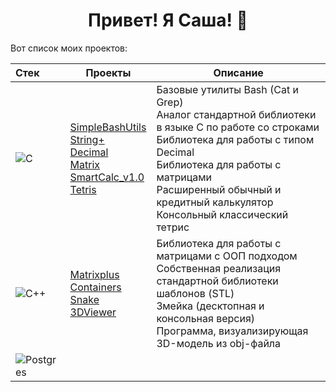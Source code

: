 <div align=center>
  
# Привет! Я Саша! 👋

</div>

Вот список моих проектов:

| Стек | Проекты | Описание |
| :--- | --- | --- |
| ![C](https://img.shields.io/badge/c-%2300599C.svg?style=for-the-badge&logo=c&logoColor=white) | [SimpleBashUtils](https://github.com/Shyrasya/SimpleBashUtils)<br> [String+](https://github.com/Shyrasya/Stringplus)<br> [Decimal](https://github.com/Shyrasya/Decimal)<br> [Matrix](https://github.com/Shyrasya/Matrix)<br> [SmartCalc_v1.0](https://github.com/Shyrasya/SmartCalc_v1.0)<br> [Tetris](https://github.com/Shyrasya/Tetris) | Базовые утилиты Bash (Cat и Grep)<br> Аналог стандартной библиотеки в языке C по работе со строками<br> Библиотека для работы с типом Decimal<br> Библиотека для работы с матрицами<br> Расширенный обычный и кредитный калькулятор<br> Консольный классический тетрис |
| ![C++](https://img.shields.io/badge/c++-%2300599C.svg?style=for-the-badge&logo=c%2B%2B&logoColor=white) | [Matrixplus](https://github.com/Shyrasya/Matrixplus)<br> [Containers](https://github.com/Shyrasya/Containers)<br> [Snake](https://github.com/Shyrasya/Snake)<br> [3DViewer](https://github.com/Shyrasya/3DViewer) | Библиотека для работы с матрицами с ООП подходом<br> Собственная реализация стандартной библиотеки шаблонов (STL) <br> Змейка (десктопная и консольная версия)<br> Программа, визуализирующая 3D-модель из obj-файла
| ![Postgres](https://img.shields.io/badge/postgres-%23316192.svg?style=for-the-badge&logo=postgresql&logoColor=white) | |

<!--
**Shyrasya/Shyrasya** is a ✨ _special_ ✨ repository because its `README.md` (this file) appears on your GitHub profile.

Here are some ideas to get you started:

- 🔭 I’m currently working on ...
- 🌱 I’m currently learning ...
- 👯 I’m looking to collaborate on ...
- 🤔 I’m looking for help with ...
- 💬 Ask me about ...
- 📫 How to reach me: ...
- 😄 Pronouns: ...
- ⚡ Fun fact: ...
-->
